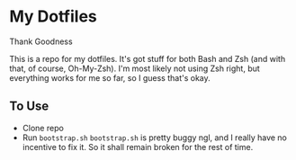 # My Dotfiles
Thank Goodness

This is a repo for my dotfiles. It's got stuff for both Bash and Zsh (and with that, of course, Oh-My-Zsh). I'm most likely not using Zsh right, but everything works for me so far, so I guess that's okay.

## To Use
- Clone repo
- Run `bootstrap.sh`
`bootstrap.sh` is pretty buggy ngl, and I really have no incentive to fix it. So it shall remain broken for the rest of time.
